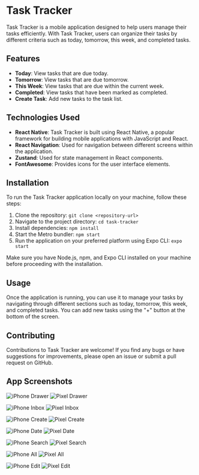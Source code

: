 # Task Tracker

Task Tracker is a mobile application designed to help users manage their tasks efficiently. With Task Tracker, users can organize their tasks by different criteria such as today, tomorrow, this week, and completed tasks.

## Features

- **Today**: View tasks that are due today.
- **Tomorrow**: View tasks that are due tomorrow.
- **This Week**: View tasks that are due within the current week.
- **Completed**: View tasks that have been marked as completed.
- **Create Task**: Add new tasks to the task list.

## Technologies Used

- **React Native**: Task Tracker is built using React Native, a popular framework for building mobile applications with JavaScript and React.
- **React Navigation**: Used for navigation between different screens within the application.
- **Zustand**: Used for state management in React components.
- **FontAwesome**: Provides icons for the user interface elements.

## Installation

To run the Task Tracker application locally on your machine, follow these steps:

1. Clone the repository: `git clone <repository-url>`
2. Navigate to the project directory: `cd task-tracker`
3. Install dependencies: `npm install`
4. Start the Metro bundler: `npm start`
5. Run the application on your preferred platform using Expo CLI: `expo start`

Make sure you have Node.js, npm, and Expo CLI installed on your machine before proceeding with the installation.

## Usage

Once the application is running, you can use it to manage your tasks by navigating through different sections such as today, tomorrow, this week, and completed tasks. You can add new tasks using the "+" button at the bottom of the screen.

## Contributing

Contributions to Task Tracker are welcome! If you find any bugs or have suggestions for improvements, please open an issue or submit a pull request on GitHub.


## App Screenshots

![iPhone Drawer](./screenshots/iPhone%2015%20Drawer.png)
![Pixel Drawer](./screenshots/pixel%204%20Drawer.png)

![iPhone Inbox](./screenshots/iPhone%2015%20Inbox.png)
![Pixel Inbox](./screenshots/pixel%204%20Inbox.png)

![iPhone Create](./screenshots/iPhone%2015%20create.png)
![Pixel Create](./screenshots/pixel%204%20create.png)

![iPhone Date](./screenshots/iPhone%20Date%20Select.png)
![Pixel Date](./screenshots/pixel%204%20Date%20Select.png)

![iPhone Search](./screenshots/iPhone%2015%20Search.png)
![Pixel Search](./screenshots/pixel%204%20search.png)

![iPhone All](./screenshots/iPhone%2015%20All.png)
![Pixel All](./screenshots/pixel%204%20All.png)

![iPhone Edit](./screenshots/iPhone%2015%20Edit.png)
![Pixel Edit](./screenshots/pixel%204%20Edit.png)


